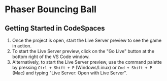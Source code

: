 # Phaser Bouncing Ball

## Getting Started in CodeSpaces

1. Once the project is open, start the Live Server preview to see the game in action.
2. To start the Live Server preview, click on the "Go Live" button at the bottom right of the VS Code window.
3. Alternatively, to start the Live Server preview, use the command palette by pressing `Ctrl + Shift + P` (Windows/Linux) or `Cmd + Shift + P` (Mac) and typing "Live Server: Open with Live Server".
